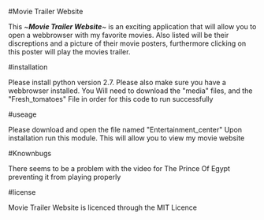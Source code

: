 #Movie Trailer Website

This ~**_Movie Trailer Website_**~ is an exciting application that will allow you to open a webbrowser with my favorite movies. Also listed will be their discreptions and a picture of their movie posters, furthermore clicking on this poster will play the movies trailer. 

#installation

Please install python version 2.7. Please also make sure you have a webbrowser installed. You Will need to download the "media" files, and the "Fresh_tomatoes" File in order for this code to run successfully 

#useage

Please download and open the file named "Entertainment_center" Upon installation run this module. This will allow you to view my movie website

#Knownbugs

There seems to be a problem with the video for The Prince Of Egypt preventing it from playing properly 

#license 

Movie Trailer Website is licenced through the MIT Licence 

